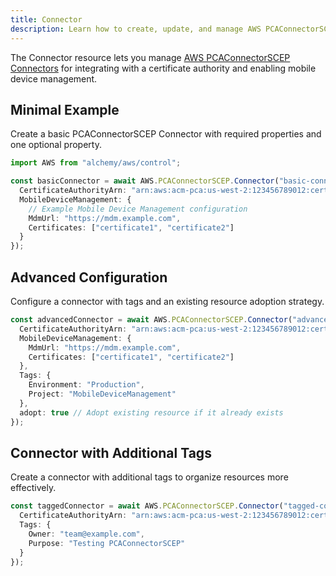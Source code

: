 ```yaml
---
title: Connector
description: Learn how to create, update, and manage AWS PCAConnectorSCEP Connectors using Alchemy Cloud Control.
---
```


The Connector resource lets you manage [AWS PCAConnectorSCEP Connectors](https://docs.aws.amazon.com/pcaconnectorscep/latest/userguide/) for integrating with a certificate authority and enabling mobile device management.

## Minimal Example

Create a basic PCAConnectorSCEP Connector with required properties and one optional property.

```ts
import AWS from "alchemy/aws/control";

const basicConnector = await AWS.PCAConnectorSCEP.Connector("basic-connector", {
  CertificateAuthorityArn: "arn:aws:acm-pca:us-west-2:123456789012:certificate-authority/abcd1234-12ab-34cd-56ef-1234567890ab",
  MobileDeviceManagement: {
    // Example Mobile Device Management configuration
    MdmUrl: "https://mdm.example.com",
    Certificates: ["certificate1", "certificate2"]
  }
});
```

## Advanced Configuration

Configure a connector with tags and an existing resource adoption strategy.

```ts
const advancedConnector = await AWS.PCAConnectorSCEP.Connector("advanced-connector", {
  CertificateAuthorityArn: "arn:aws:acm-pca:us-west-2:123456789012:certificate-authority/abcd1234-12ab-34cd-56ef-1234567890ab",
  MobileDeviceManagement: {
    MdmUrl: "https://mdm.example.com",
    Certificates: ["certificate1", "certificate2"]
  },
  Tags: {
    Environment: "Production",
    Project: "MobileDeviceManagement"
  },
  adopt: true // Adopt existing resource if it already exists
});
```

## Connector with Additional Tags

Create a connector with additional tags to organize resources more effectively.

```ts
const taggedConnector = await AWS.PCAConnectorSCEP.Connector("tagged-connector", {
  CertificateAuthorityArn: "arn:aws:acm-pca:us-west-2:123456789012:certificate-authority/abcd1234-12ab-34cd-56ef-1234567890ab",
  Tags: {
    Owner: "team@example.com",
    Purpose: "Testing PCAConnectorSCEP"
  }
});
```